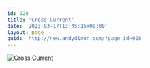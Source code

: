 ```yaml
---
id: 928
title: 'Cross Current'
date: '2023-03-17T13:45:15+00:00'
layout: page
guid: 'http://new.andydixon.com/?page_id=928'
---
```


![Cross Current](https://i0.wp.com/assets.g8x2.ldn.idrivee2-23.com/posters/Cross%20Current%2001.jpg?w=1200&ssl=1 "Cross Current")